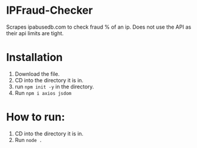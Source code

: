 # IPFraud-Checker
Scrapes ipabusedb.com to check fraud % of an ip. Does not use the API as their api limits are tight.

# Installation
1) Download the file.
2) CD into the directory it is in.
3) run `npm init -y` in the directory.
4) Run `npm i axios jsdom`

# How to run:
1) CD into the directory it is in.
2) Run `node .`
